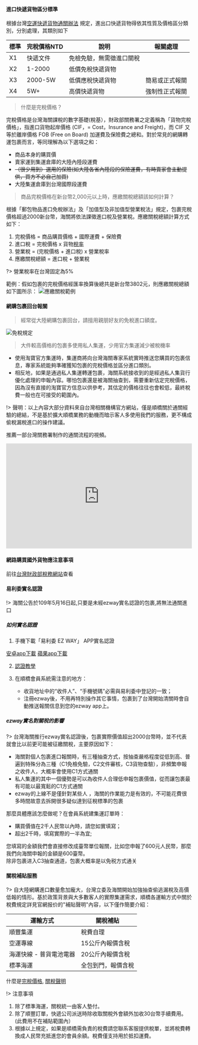 #### 進口快遞貨物區分標準

根據台灣[空運快遞貨物通關辦法](https://law.moj.gov.tw/LawClass/LawAll.aspx?pcode=G0350064) 規定，進出口快遞貨物得依其性質及價格區分類別，分別處理，其類別如下

| 標準 | 完稅價格NTD  | 說明           | 報關處理    |
|------|----------|--------------|---------|
| X1   | 快遞文件     | 免檢免驗，無需徵進口關稅 |
| X2   | 1\-2000  | 低價免稅快遞貨物     |
| X3   | 2000\-5W | 低價應稅快遞貨物     | 簡易或正式報關 |
| X4   | 5W\+     | 高價快遞貨物       | 強制性正式報關 |

> 什麼是完稅價格？

完稅價格是台灣海關課稅的數字基礎(稅基），財政部關務署之定義稱為「貨物完稅價格」，指進口貨物起岸價格 (CIF，= Cost，Insurance and Freight)，而 CIF 又等於離岸價格 FOB (Free on Board) 加運費及保險費之總和。對於常見的網購轉運包裹而言，等同理解為以下選項之和：

- 商品本身的購買價
- 賣家運到集運倉庫的大陸內陸段運費
- ~~（很少用到）選用的保險(如大陸各省內陸段的保險運費，有時賣家會主動提供，買方不必自己加買)~~
- 大陸集運倉庫到台灣國際段運費

> 商品完稅價格在新台幣2,000元以上時，應繳關稅總額該如何計算？

根據「郵包物品進口免稅辦法」及「加值型及非加值型營業稅法」規定，包裹完稅價格超過2000新台幣，海關將依法課徵進口稅及營業稅。應繳關稅總額計算方式如下：

1. 完稅價格 = 商品購買價格 + 國際運費 + 保險費
2. 進口稅 = 完稅價格 x 貨物[稅率](/tariff.md)
3. 營業稅 = (完稅價格 + 進口稅) x 營業稅率
4. 應繳關稅總額 = 進口稅 + 營業稅

?> 營業稅率在台灣固定為5%

範例：假如包裹的完稅價格經匯率換算後總共是新台幣3802元，則應繳關稅總額如下圖所示：
![應繳關稅範例](https://i.loli.net/2019/09/25/acHZ3KekzB6IQhr.png)

#### 網購包裹回台報關
> 經常從大陸網購包裹回台，請擅用親朋好友的免稅進口額度。

![免稅規定](https://i.loli.net/2019/09/25/zj9DbSyUtwiZJXE.png)

> 大件較高價格的包裹多使用私人集運，少用官方集運減少被稅機率

- 使用淘寶官方集運時，集運商將向台灣海關專家系統實時推送您購買的包裹信息，專家系統能夠準確獲知包裹的完稅價格並區分進口類別。
- 相反地，如果是通過私人集運轉運包裹，海關系統接收到的是經過私人集貨行優化處理的申報內容。哪怕包裹還是被海關抽查到，需要重新估定完稅價格，因為沒有直接的淘寶官方信息以供參考，其估定的價格往往也會較低，最終稅費一般也在可接受的範圍內。

!> 聲明：以上內容大部分資料來自台灣相關機構官方網站，僅是順橋關於通關經驗的總結，不是基於擴大順橋業務的動機而暗示客人多使用我們的服務，更不構成偷稅漏稅進口的操作建議。

推薦一部台灣關務署制作的通關流程的視頻。
<div style="max-width:640px; margin:0 auto 10px;" >
<div 
style="position: relative; 
width:100%;
padding-bottom:56.25%; 
height:0;">
<iframe style="position: absolute;top: 0;left: 0;width: 100%;height: 100%;"  src="https://www.youtube.com/embed/RrbLpUn1unQ" frameborder="0" allowfullscreen></iframe>
</div>
</div>

#### 網路購買國外貨物應注意事項

前往[台灣財政部稅務網站](https://www.etax.nat.gov.tw/etwmain/front/ETW118W/CON/689/8502715194394663634)查看

#### 易利委實名認證

!> 海關公告於109年5月16日起,只要是未經ezway實名認證的包裹,將無法通關進口

##### 如何實名認證

1. 手機下載「易利委 EZ WAY」 APP實名認證

[安卓app下載](https://play.google.com/store/apps/details?id=com.tradevan.android.forms&hl=zh_TW?openExternalBrowser=1)  [蘋果app下載](https://apps.apple.com/tw/app/ez-way-%E6%98%93%E5%88%A9%E5%A7%94/id1127781971?openExternalBrowser=1)

2. [認證教學](https://peachbuy.tw/2018/09/ezway-registration)

3. 在順橋會員系統需注意的地方：

    - 收貨地址中的“收件人”、“手機號碼”必需與易利委中登記的一致；<br />
    - 注冊ezway後，不用再特別操作其它事情，包裹到了台灣開始清關時會自動推送報關信息到您的ezway app上。

##### ezway實名對關稅的影響

?> 台灣海關推行ezway實名認證後，包裹實際價值超出2000台幣時，並不代表就會比以前更可能被征繳關稅，主要原因如下：

- 海關對個人包裹進口報關時，有三種抽查方式，按抽查嚴格程度從低到高、普遍到特殊分為三種（C1免檢免驗，C2文件審核，C3貨物查驗），非頻繁申報之收件人，大概率會使用C1方式通關
- 私人集運的其中一個優勢是可以為收件人合理低申報包裹價值，從而讓包裹最有可能以最寬鬆的C1方式通關
- ezway的上線不是僅針對某些人 ，海關的作業能力是有效的，不可能花費很多時間故意去拆開很多疑似達到征稅標準的包裹

那麼具體應該怎麼做呢？在會員系統建集運訂單時：

   - 購買價值在2千人民幣以內時，請您如實填寫；
   - 超出2千時，填寫實際的一半為宜; 

您填寫的金額我們會直接修改成臺幣單位報關，比如您申報了600元人民幣，那麼我們向海關申報的金額是600臺幣。<br />
除非包裹进入C3抽查通道，包裹大概率是以免税方式通关

#### 關稅補貼服務

?> 自大陸網購進口數量愈加龐大，台灣立委及海關開始加強抽查偷逃漏稅及高價低報的情形。基於政策背景與大多數客人的實際集運需求，順橋各運輸方式中關於稅費規定詳見官網报价的"補貼聲明"內容，以下僅作簡要介紹：

| 運輸方式 | 關稅補貼                    |
|------|-------------------------|
| 順豐集運 | 稅費自理                    |
| 空運專線 | 15公斤內報價含稅  |
| 海運快線 - 普貨電池電器 | 20公斤內報價含稅 |
| 標準海運 | 全包到門，報價含稅               |

什麼是[完稅價格](https://soarsq.github.io/support/#/tax?id=%e9%80%b2%e5%8f%a3%e5%bf%ab%e9%81%9e%e8%b2%a8%e7%89%a9%e5%8d%80%e5%88%86%e6%a8%99%e6%ba%96), [關稅聲明](http://soarsq.com/direct.html)

!> 注意事項
 1. 除了標準海運，關稅統一由客人墊付。
 2. 除了順豐訂單，快遞公司派送時除收取關稅外會額外加收30台幣手續費用。(此費用不在補貼範圍內）
 3. 根據以上規定，如果是順橋需負責的稅費請您聯系客服提供稅單，並將稅費轉換成人民幣充抵進您的會員余額。稅費僅支持用於抵扣運費。